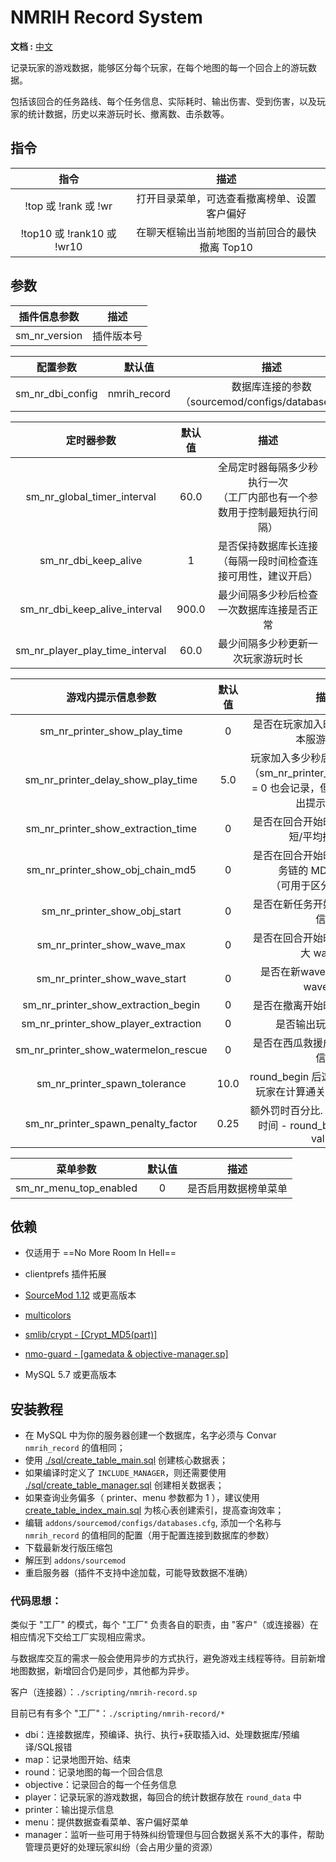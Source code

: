 # NMRIH Record System

**文档 :** [中文](./readme-Chineses.md)

记录玩家的游戏数据，能够区分每个玩家，在每个地图的每一个回合上的游玩数据。

包括该回合的任务路线、每个任务信息、实际耗时、输出伤害、受到伤害，以及玩家的统计数据，历史以来游玩时长、撤离数、击杀数等。



## 指令

|            指令            |                      描述                      |
| :------------------------: | :--------------------------------------------: |
|    !top 或 !rank 或 !wr    |  打开目录菜单，可选查看撤离榜单、设置客户偏好  |
| !top10 或 !rank10 或 !wr10 | 在聊天框输出当前地图的当前回合的最快撤离 Top10 |



## 参数

|      插件信息参数       |    描述    |
| :-----------------------------: | :---------: |
| sm_nr_version | 插件版本号 |

|     配置参数     |    默认值    |                        描述                         |
| :-----------------------------: | :---------: | :----------------------------------------------------------: |
| sm_nr_dbi_config | nmrih_record | 数据库连接的参数（sourcemod/configs/databases.cfg） |

|           定时器参数            | 默认值 |                             描述                             |
| :-----------------------------: | :----: | :----------------------------------------------------------: |
|   sm_nr_global_timer_interval   |  60.0  | 全局定时器每隔多少秒执行一次<br>（工厂内部也有一个参数用于控制最短执行间隔） |
|      sm_nr_dbi_keep_alive       |   1    | 是否保持数据库长连接<br>（每隔一段时间检查连接可用性，建议开启） |
|  sm_nr_dbi_keep_alive_interval  | 900.0  |          最少间隔多少秒后检查一次数据库连接是否正常          |
| sm_nr_player_play_time_interval |  60.0  |              最少间隔多少秒更新一次玩家游玩时长              |

|          游戏内提示信息参数          |  默认值   |                             描述                             |
| :-----------------------------: | :---------: | :----------------------------------------------------------: |
|     sm_nr_printer_show_play_time     |     0     |          是否在玩家加入时, 输出来源、在本服游玩时长          |
|  sm_nr_printer_delay_show_play_time  | 5.0 | 玩家加入多少秒后输出、记录数据<br>（sm_nr_printer_show_play_time = 0 也会记录，但不会在聊天框输出提示信息） |
|  sm_nr_printer_show_extraction_time  |     0     |        是否在回合开始时, 输出本回合最短/平均撤离耗时         |
|   sm_nr_printer_show_obj_chain_md5   |     0     | 是否在回合开始时, 输出本回合任务链的 MD5 Hash 值 <br>（可用于区分不同路线） |
|     sm_nr_printer_show_obj_start     |     0     |              是否在新任务开始时, 输出该任务信息              |
|     sm_nr_printer_show_wave_max      |     0     |           是否在回合开始时, 输出本回合最大 wave 数           |
|    sm_nr_printer_show_wave_start     |     0     |              是否在新wave开始时, 输出该wave信息              |
| sm_nr_printer_show_extraction_begin  |     0     |                是否在撤离开始时, 输出相关信息                |
| sm_nr_printer_show_player_extraction |     0     |                     是否输出玩家撤离成功                     |
| sm_nr_printer_show_watermelon_rescue |     0     |              是否在西瓜救援成功时, 输出相关信息              |
| sm_nr_printer_spawn_tolerance | 10.0 | round_begin 后这么多秒内复活的玩家在计算通关时长时将被罚时 |
| sm_nr_printer_spawn_penalty_factor | 0.25 | 额外罚时百分比. 最终结果 = (撤离时间 - round_begin) * (1.0 + value) |

|          菜单参数          |  默认值   |                             描述                             |
| :-----------------------------: | :---------: | :----------------------------------------------------------: |
|     sm_nr_menu_top_enabled     |     0     |          是否启用数据榜单菜单          |



## 依赖

- 仅适用于 ==No More Room In Hell==

- clientprefs 插件拓展

- [SourceMod 1.12](https://www.sourcemod.net/downloads.php?branch=stable) 或更高版本

- [multicolors](https://github.com/Bara/Multi-Colors)

- [smlib/crypt - [Crypt_MD5(part)]](https://github.com/bcserv/smlib/tree/transitional_syntax)

- [nmo-guard - [gamedata & objective-manager.sp]](https://github.com/dysphie/nmo-guard)

- MySQL 5.7 或更高版本



## 安装教程
- 在 MySQL 中为你的服务器创建一个数据库，名字必须与 Convar `nmrih_record` 的值相同；
- 使用 [./sql/create_table_main.sql](./sql/create_table_main.sql) 创建核心数据表；
- 如果编译时定义了 `INCLUDE_MANAGER`，则还需要使用 [./sql/create_table_manager.sql](./sql/create_table_manager.sql) 创建相关数据表；
- 如果查询业务偏多（ printer、menu 参数都为 1 ），建议使用 [create_table_index_main.sql](./sql/create_table_index_main.sql) 为核心表创建索引，提高查询效率；
- 编辑 `addons/sourcemod/configs/databases.cfg`, 添加一个名称与 `nmrih_record` 的值相同的配置（用于配置连接到数据库的参数）
- 下载最新发行版压缩包
- 解压到 `addons/sourcemod`
- 重启服务器（插件不支持中途加载，可能导致数据不准确）



### 代码思想：

类似于 "工厂" 的模式，每个 "工厂" 负责各自的职责，由 "客户"（或连接器）在相应情况下交给工厂实现相应需求。

与数据库交互的需求一般会使用异步的方式执行，避免游戏主线程等待。目前新增地图数据，新增回合仍是同步，其他都为异步。

客户（连接器）：`./scripting/nmrih-record.sp`

目前已有有多个 "工厂"：`./scripting/nmrih-record/*`

- dbi：连接数据库，预编译、执行、执行+获取插入id、处理数据库/预编译/SQL报错
- map：记录地图开始、结束
- round：记录地图的每一个回合信息
- objective：记录回合的每一个任务信息
- player：记录玩家的游戏数据，每回合的统计数据存放在 `round_data` 中
- printer：输出提示信息
- menu：提供数据查看菜单、客户偏好菜单
- manager：监听一些可用于特殊纠纷管理但与回合数据关系不大的事件，帮助管理员更好的处理玩家纠纷（会占用少量的资源）

